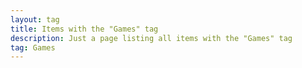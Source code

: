```yaml
---
layout: tag
title: Items with the "Games" tag
description: Just a page listing all items with the "Games" tag
tag: Games
---
```

